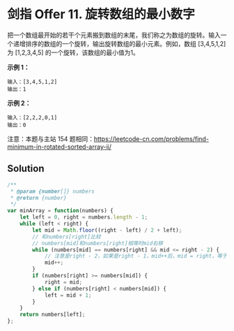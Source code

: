 # 剑指 Offer 11. 旋转数组的最小数字

把一个数组最开始的若干个元素搬到数组的末尾，我们称之为数组的旋转。输入一个递增排序的数组的一个旋转，输出旋转数组的最小元素。例如，数组 [3,4,5,1,2] 为 [1,2,3,4,5] 的一个旋转，该数组的最小值为1。  

**示例 1：**

```
输入：[3,4,5,1,2]
输出：1
```

**示例 2：**

```
输入：[2,2,2,0,1]
输出：0
```

注意：本题与主站 154 题相同：https://leetcode-cn.com/problems/find-minimum-in-rotated-sorted-array-ii/

## Solution

```js
/**
 * @param {number[]} numbers
 * @return {number}
 */
var minArray = function(numbers) {
    let left = 0, right = numbers.length - 1;
    while (left < right) {
        let mid = Math.floor((right - left) / 2 + left);
        // 和numbers[right]比较
        // numbers[mid]和numbers[right]相等时mid右移
        while (numbers[mid] == numbers[right] && mid <= right - 2) {
            // 注意是right - 2，如果是right - 1，mid++后，mid = right，等于没有更新right
            mid++;
        }
        if (numbers[right] >= numbers[mid]) {
            right = mid;
        } else if (numbers[right] < numbers[mid]) {
            left = mid + 1;
        }
    }
    return numbers[left];
};
```

